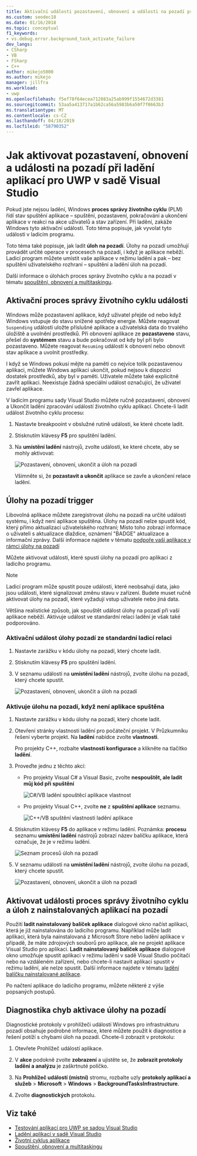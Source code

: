 ```yaml
---
title: Aktivační události pozastavení, obnovení a události na pozadí při ladění UPW | Dokumentace Microsoftu
ms.custom: seodec18
ms.date: 01/16/2018
ms.topic: conceptual
f1_keywords:
- vs.debug.error.background_task_activate_failure
dev_langs:
- CSharp
- VB
- FSharp
- C++
author: mikejo5000
ms.author: mikejo
manager: jillfra
ms.workload:
- uwp
ms.openlocfilehash: f5ef78f64ecea712083a25ab999f1554672d3381
ms.sourcegitcommit: 53aa5a413717a1b62ca56a5983b6a50f7f0663b3
ms.translationtype: MT
ms.contentlocale: cs-CZ
ms.lasthandoff: 04/18/2019
ms.locfileid: "58790352"
---
```

# <a name="how-to-trigger-suspend-resume-and-background-events-while-debugging-uwp-apps-in-visual-studio"></a>Jak aktivovat pozastavení, obnovení a události na pozadí při ladění aplikací pro UWP v sadě Visual Studio
Pokud jste nejsou ladění, Windows **proces správy životního cyklu** (PLM) řídí stav spuštění aplikace – spuštění, pozastavení, pokračování a ukončení aplikace v reakci na akce uživatelů a stav zařízení. Při ladění, zakáže Windows tyto aktivační události. Toto téma popisuje, jak vyvolat tyto události v ladicím programu.

 Toto téma také popisuje, jak ladit **úloh na pozadí**. Úlohy na pozadí umožňují provádět určité operace v procesech na pozadí, i když je aplikace neběží. Ladicí program můžete umístit vaše aplikace v režimu ladění a pak – bez spuštění uživatelského rozhraní – spuštění a ladění úloh na pozadí.

 Další informace o úlohách proces správy životního cyklu a na pozadí v tématu [spouštění, obnovení a multitaskingu](/windows/uwp/launch-resume/index).

##  <a name="BKMK_Trigger_Process_Lifecycle_Management_events"></a> Aktivační proces správy životního cyklu události
 Windows může pozastavení aplikace, když uživatel přejde od nebo když Windows vstupuje do stavu snížené spotřeby energie. Můžete reagovat `Suspending` události uložte příslušné aplikace a uživatelská data do trvalého úložiště a uvolnění prostředků. Při obnovení aplikace ze **pozastaveno** stavu, přešel do **systémem** stavu a bude pokračovat od kdy byl při bylo pozastaveno. Můžete reagovat `Resuming` událostí k obnovení nebo obnovit stav aplikace a uvolnit prostředky.

 I když se Windows pokusí mějte na paměti co nejvíce tolik pozastavenou aplikaci, můžete Windows aplikaci ukončit, pokud nejsou k dispozici dostatek prostředků, aby byl v paměti. Uživatele můžete také explicitně zavřít aplikaci. Neexistuje žádná speciální událost označující, že uživatel zavřel aplikace.

 V ladicím programu sady Visual Studio můžete ručně pozastavení, obnovení a Ukončit ladění zpracování událostí životního cyklu aplikací. Chcete-li ladit událost životního cyklu procesu:

1.  Nastavte breakpooint v obslužné rutině události, ke které chcete ladit.

2.  Stisknutím klávesy **F5** pro spuštění ladění.

3.  Na **umístění ladění** nástrojů, zvolte události, ke které chcete, aby se mohly aktivovat:

     ![Pozastavení, obnovení, ukončit a úloh na pozadí](../debugger/media/dbg_suspendresumebackground.png "DBG_SuspendResumeBackground")

     Všimněte si, že **pozastavit a ukončit** aplikace se zavře a ukončení relace ladění.

##  <a name="BKMK_Trigger_background_tasks"></a> Úlohy na pozadí trigger
 Libovolná aplikace můžete zaregistrovat úlohu na pozadí na určité události systému, i když není aplikace spuštěna. Úlohy na pozadí nelze spustit kód, který přímo aktualizací uživatelského rozhraní; Místo toho zobrazí informace o uživateli s aktualizace dlaždice, oznámení "BADGE" aktualizace a informační zprávy. Další informace najdete v tématu [podpoře vaší aplikace v rámci úlohy na pozadí](https://msdn.microsoft.com/library/4c7bb148-eb1f-4640-865e-41f627a46e8e)

 Můžete aktivovat události, které spustí úlohy na pozadí pro aplikaci z ladicího programu.

> [!NOTE]
>  Ladicí program může spustit pouze události, které neobsahují data, jako jsou události, které signalizovat změnu stavu v zařízení. Budete muset ručně aktivovat úlohy na pozadí, které vyžadují vstup uživatele nebo jiná data.

 Většina realistické způsob, jak spouštět událost úlohy na pozadí při vaší aplikace neběží. Aktivuje událost ve standardní relaci ladění je však také podporováno.

###  <a name="BKMK_Trigger_a_background_task_event_from_a_standard_debug_session"></a> Aktivační událost úlohy pozadí ze standardní ladicí relaci

1.  Nastavte zarážku v kódu úlohy na pozadí, který chcete ladit.

2.  Stisknutím klávesy **F5** pro spuštění ladění.

3.  V seznamu událostí na **umístění ladění** nástrojů, zvolte úlohu na pozadí, který chcete spustit.

     ![Pozastavení, obnovení, ukončit a úloh na pozadí](../debugger/media/dbg_suspendresumebackground.png "DBG_SuspendResumeBackground")

###  <a name="BKMK_Trigger_a_background_task_when_the_app_is_not_running"></a> Aktivuje úlohu na pozadí, když není aplikace spuštěna

1.  Nastavte zarážku v kódu úlohy na pozadí, který chcete ladit.

2.  Otevření stránky vlastnosti ladění pro počáteční projekt. V Průzkumníku řešení vyberte projekt. Na **ladění** nabídce zvolte **vlastnosti**.

     Pro projekty C++, rozbalte **vlastnosti konfigurace** a klikněte na tlačítko **ladění**.

3.  Proveďte jednu z těchto akcí:

    -   Pro projekty Visual C# a Visual Basic, zvolte **nespouštět, ale ladit můj kód při spuštění**

         ![C&#35;&#47;VB ladění spouštěcí aplikace vlastnost](../debugger/media/dbg_csvb_dontlaunchapp.png "DBG_CsVb_DontLaunchApp")

    -   Pro projekty Visual C++, zvolte **ne** z **spuštění aplikace** seznamu.

         ![C&#43;&#43;&#47;VB spuštění vlastnosti ladění aplikace](../debugger/media/dbg_cppjs_dontlaunchapp.png "DBG_CppJs_DontLaunchApp")

4.  Stisknutím klávesy **F5** do aplikace v režimu ladění. Poznámka: **procesu** seznamu **umístění ladění** nástrojů zobrazí název balíčku aplikace, která označuje, že je v režimu ladění.

     ![Seznam procesů úloh na pozadí](../debugger/media/dbg_backgroundtask_processlist.png "DBG_BackgroundTask_ProcessList")

5.  V seznamu událostí na **umístění ladění** nástrojů, zvolte úlohu na pozadí, který chcete spustit.

     ![Pozastavení, obnovení, ukončit a úloh na pozadí](../debugger/media/dbg_suspendresumebackground.png "DBG_SuspendResumeBackground")

##  <a name="BKMK_Trigger_Process_Lifetime_Management_events_and_background_tasks_from_an_installed_app"></a> Aktivovat události proces správy životního cyklu a úloh z nainstalovaných aplikací na pozadí
 Použití **ladit nainstalovaný balíček aplikace** dialogové okno načíst aplikaci, která je již nainstalována do ladicího programu. Například může ladit aplikaci, která byla nainstalovaná z Microsoft Store nebo ladění aplikace v případě, že máte zdrojových souborů pro aplikace, ale ne projekt aplikace Visual Studio pro aplikaci. **Ladit nainstalovaný balíček aplikace** dialogové okno umožňuje spustit aplikaci v režimu ladění v sadě Visual Studio počítači nebo na vzdáleném zařízení, nebo chcete-li nastavit aplikaci spustit v režimu ladění, ale nelze spustit. Další informace najdete v tématu [ladění balíčku nainstalované aplikace](../debugger/debug-installed-app-package.md).

 Po načtení aplikace do ladicího programu, můžete některé z výše popsaných postupů.

##  <a name="BKMK_Diagnosing_background_task_activation_errors"></a> Diagnostika chyb aktivace úlohy na pozadí
 Diagnostické protokoly v prohlížeči událostí Windows pro infrastrukturu pozadí obsahuje podrobné informace, které můžete použít k diagnostice a řešení potíží s chybami úloh na pozadí. Chcete-li zobrazit v protokolu:

1.  Otevřete Prohlížeč událostí aplikace.

2.  V **akce** podokně zvolte **zobrazení** a ujistěte se, že **zobrazit protokoly ladění a analýzu** je zaškrtnuté políčko.

3.  Na **Prohlížeč událostí (místní)** stromu, rozbalte uzly **protokoly aplikací a služeb** > **Microsoft** > **Windows**   >  **BackgroundTasksInfrastructure**.

4.  Zvolte **diagnostických** protokolu.

## <a name="see-also"></a>Viz také
- [Testování aplikací pro UWP se sadou Visual Studio](../test/testing-store-apps-with-visual-studio.md)
- [Ladění aplikací v sadě Visual Studio](/visualstudio/debugger/debugging-windows-store-and-windows-universal-apps)
- [Životní cyklus aplikace](/windows/uwp/launch-resume/app-lifecycle)
- [Spouštění, obnovení a multitaskingu](/windows/uwp/launch-resume/index)